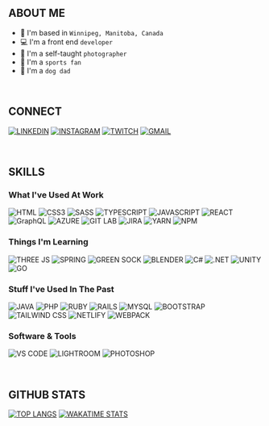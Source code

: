 ## ABOUT ME
* 🍁 I'm based in `Winnipeg, Manitoba, Canada`
* 💻 I'm a front end `developer`
* 📸 I'm a self-taught `photographer`
* 🏈 I'm a `sports fan`
* 🐶 I'm a `dog dad`

<br>

## CONNECT
[![LINKEDIN](https://img.shields.io/badge/linkedin-%230077B5.svg?style=for-the-badge&logo=linkedin&logoColor=white)](https://www.linkedin.com/in/josh-lavallee/)
[![INSTAGRAM](https://img.shields.io/badge/INSTAGRAM-%23E4405F.svg?style=for-the-badge&logo=Instagram&logoColor=white)](https://www.instagram.com/yoshigrams/)
[![TWITCH](https://img.shields.io/badge/TWITCH-%239146FF.svg?style=for-the-badge&logo=Twitch&logoColor=white)](https://www.twitch.com/yoshigrams/)
[![GMAIL](https://img.shields.io/badge/Gmail-D14836?style=for-the-badge&logo=gmail&logoColor=white)](mailto:j.lavallee.dev@gmail.com)

<br/>

## SKILLS

### What I've Used At Work
![HTML](https://img.shields.io/badge/html5-%23E34F26.svg?style=for-the-badge&logo=html5&logoColor=white)
![CSS3](https://img.shields.io/badge/css3-%231572B6.svg?style=for-the-badge&logo=css3&logoColor=white)
![SASS](https://img.shields.io/badge/SASS-hotpink.svg?style=for-the-badge&logo=SASS&logoColor=white)
![TYPESCRIPT](https://img.shields.io/badge/typescript-%23007ACC.svg?style=for-the-badge&logo=typescript&logoColor=white)
![JAVASCRIPT](https://img.shields.io/badge/javascript-%23323330.svg?style=for-the-badge&logo=javascript&logoColor=%23F7DF1E)
![REACT](https://img.shields.io/badge/React-20232A?style=for-the-badge&logo=react&logoColor=61DAFB)
![GraphQL](https://img.shields.io/badge/-GraphQL-E10098?style=for-the-badge&logo=graphql&logoColor=white)
![AZURE](https://img.shields.io/badge/Microsoft_Azure-0089D6?style=for-the-badge&logo=microsoft-azure&logoColor=white)
![GIT LAB](https://img.shields.io/badge/gitlab-%23181717.svg?style=for-the-badge&logo=gitlab&logoColor=white)
![JIRA](https://img.shields.io/badge/Jira-0052CC?style=for-the-badge&logo=Jira&logoColor=white)
![YARN](https://img.shields.io/badge/yarn-%232C8EBB.svg?style=for-the-badge&logo=yarn&logoColor=white)
![NPM](https://img.shields.io/badge/NPM-%23000000.svg?style=for-the-badge&logo=npm&logoColor=white)

### Things I'm Learning
![THREE JS](https://img.shields.io/badge/threejs-black?style=for-the-badge&logo=three.js&logoColor=white)
![SPRING](https://img.shields.io/badge/spring-%236DB33F.svg?style=for-the-badge&logo=spring&logoColor=white)
![GREEN SOCK](https://img.shields.io/badge/green%20sock-88CE02?style=for-the-badge&logo=greensock&logoColor=white)
![BLENDER](https://img.shields.io/badge/blender-%23F5792A.svg?style=for-the-badge&logo=blender&logoColor=white)
![C#](https://img.shields.io/badge/c%23-%23239120.svg?style=for-the-badge&logo=c-sharp&logoColor=white)
![.NET](https://img.shields.io/badge/.NET-5C2D91?style=for-the-badge&logo=.net&logoColor=white)
![UNITY](https://img.shields.io/badge/Unity-100000?style=for-the-badge&logo=unity&logoColor=white)
![GO](https://img.shields.io/badge/go-%2300ADD8.svg?style=for-the-badge&logo=go&logoColor=white)

### Stuff I've Used In The Past
![JAVA](https://img.shields.io/badge/java-%23ED8B00.svg?style=for-the-badge&logo=java&logoColor=white)
![PHP](https://img.shields.io/badge/php-%23777BB4.svg?style=for-the-badge&logo=php&logoColor=white)
![RUBY](https://img.shields.io/badge/ruby-%23CC342D.svg?style=for-the-badge&logo=ruby&logoColor=white)
![RAILS](https://img.shields.io/badge/rails-%23CC0000.svg?style=for-the-badge&logo=ruby-on-rails&logoColor=white)
![MYSQL](https://img.shields.io/badge/mysql-%2300f.svg?style=for-the-badge&logo=mysql&logoColor=white)
![BOOTSTRAP](https://img.shields.io/badge/bootstrap-%23563D7C.svg?style=for-the-badge&logo=bootstrap&logoColor=white)
![TAILWIND CSS](https://img.shields.io/badge/tailwindcss-%2338B2AC.svg?style=for-the-badge&logo=tailwind-css&logoColor=white)
![NETLIFY](https://img.shields.io/badge/netlify-%23000000.svg?style=for-the-badge&logo=netlify&logoColor=#00C7B7)
![WEBPACK](https://img.shields.io/badge/webpack-%238DD6F9.svg?style=for-the-badge&logo=webpack&logoColor=black)

### Software & Tools
![VS CODE](https://img.shields.io/badge/Visual%20Studio%20Code-0078d7.svg?style=for-the-badge&logo=visual-studio-code&logoColor=white)
![LIGHTROOM](https://img.shields.io/badge/Adobe%20Lightroom-31A8FF.svg?style=for-the-badge&logo=Adobe%20Lightroom&logoColor=white)
![PHOTOSHOP](https://img.shields.io/badge/adobephotoshop-%2331A8FF.svg?style=for-the-badge&logo=adobephotoshop&logoColor=white)

<br>

## GITHUB STATS
[![TOP LANGS](https://github-readme-stats.vercel.app/api/top-langs/?username=joshlavallee&theme=tokyonight)](https://github.com/joshlavallee/github-readme-stats)
[![WAKATIME STATS](https://github-readme-stats.vercel.app/api/wakatime?username=joshlavallee&theme=tokyonight)](https://github.com/joshlavallee/github-readme-stats)

